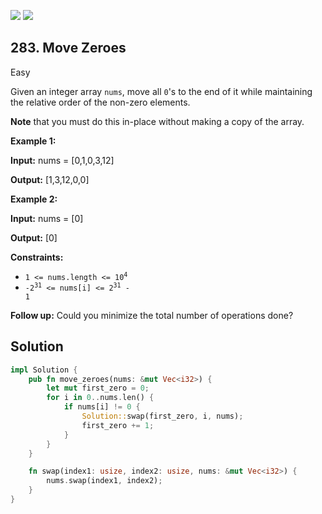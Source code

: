 [![](https://img.shields.io/github/stars/LeetCode-in-Rust/LeetCode-in-Rust?label=Stars&style=flat-square)](https://github.com/LeetCode-in-Rust/LeetCode-in-Rust)
[![](https://img.shields.io/github/forks/LeetCode-in-Rust/LeetCode-in-Rust?label=Fork%20me%20on%20GitHub%20&style=flat-square)](https://github.com/LeetCode-in-Rust/LeetCode-in-Rust/fork)

## 283\. Move Zeroes

Easy

Given an integer array `nums`, move all `0`'s to the end of it while maintaining the relative order of the non-zero elements.

**Note** that you must do this in-place without making a copy of the array.

**Example 1:**

**Input:** nums = [0,1,0,3,12]

**Output:** [1,3,12,0,0]

**Example 2:**

**Input:** nums = [0]

**Output:** [0]

**Constraints:**

*   <code>1 <= nums.length <= 10<sup>4</sup></code>
*   <code>-2<sup>31</sup> <= nums[i] <= 2<sup>31</sup> - 1</code>

**Follow up:** Could you minimize the total number of operations done?

## Solution

```rust
impl Solution {
    pub fn move_zeroes(nums: &mut Vec<i32>) {
        let mut first_zero = 0;
        for i in 0..nums.len() {
            if nums[i] != 0 {
                Solution::swap(first_zero, i, nums);
                first_zero += 1;
            }
        }
    }

    fn swap(index1: usize, index2: usize, nums: &mut Vec<i32>) {
        nums.swap(index1, index2);
    }
}
```
